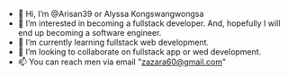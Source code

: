 - 👋 Hi, I’m @Arisan39 or Alyssa Kongswangwongsa
- 👀 I’m interested in becoming a fullstack developer. And, hopefully I will end up becoming a software engineer. 
- 🌱 I’m currently learning fullstack web development.
- 💞️ I’m looking to collaborate on fullstack app or wed development.
- 📫 You can reach men via email "zazara60@gmail.com"

<!---
Arisan39/Arisan39 is a ✨ special ✨ repository because its `README.md` (this file) appears on your GitHub profile.
You can click the Preview link to take a look at your changes.
--->
